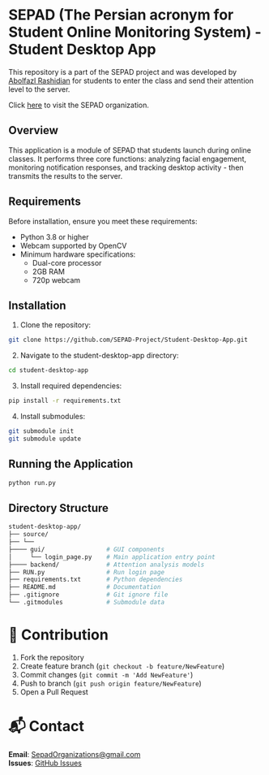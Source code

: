 # SEPAD (The Persian acronym for Student Online Monitoring System) - Student Desktop App
This repository is a part of the SEPAD project and was developed by [Abolfazl Rashidian](https://github.com/abolfazlrashidian) for students to enter the class and send their attention level to the server.

Click [here](https://github.com/SEPAD-Project) to visit the SEPAD organization.

## Overview
This application is a module of SEPAD that students launch during online classes. It performs three core functions: analyzing facial engagement, monitoring notification responses, and tracking desktop activity - then transmits the results to the server.

## Requirements
Before installation, ensure you meet these requirements:
- Python 3.8 or higher
- Webcam supported by OpenCV
- Minimum hardware specifications:
  - Dual-core processor
  - 2GB RAM
  - 720p webcam

## Installation

1. Clone the repository:
```bash
git clone https://github.com/SEPAD-Project/Student-Desktop-App.git
```
2. Navigate to the student-desktop-app directory:
```bash
cd student-desktop-app
```
3. Install required dependencies:
```bash
pip install -r requirements.txt
```
4. Install submodules:
```bash
git submodule init
git submodule update
```

## Running the Application
```bash
python run.py
```

## Directory Structure
```bash
student-desktop-app/
├── source/
├── └──
├──── gui/                 # GUI components
│     └── login_page.py    # Main application entry point
├──── backend/             # Attention analysis models
├── RUN.py                 # Run login page
├── requirements.txt       # Python dependencies
├── README.md              # Documentation
├── .gitignore             # Git ignore file
└── .gitmodules            # Submodule data
```

# 📝 Contribution  
1. Fork the repository  
2. Create feature branch (`git checkout -b feature/NewFeature`)  
3. Commit changes (`git commit -m 'Add NewFeature'`)  
4. Push to branch (`git push origin feature/NewFeature`)  
5. Open a Pull Request  

# 📬 Contact  
**Email**: SepadOrganizations@gmail.com  
**Issues**: [GitHub Issues](https://github.com/SEPAD-Project/Student-Desktop-App/issues)  